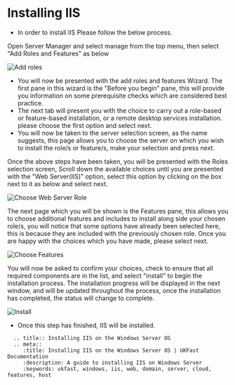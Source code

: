 # Installing IIS


* In order to install IIS Please follow the below process.


Open Server Manager and select manage from the top menu, then select "Add Roles and Features" as below

![Add roles](files/Install/addrolesandfeatures.PNG)

 * You will now be presented with the add roles and features Wizard. The first pane in this wizard is the "Before you begin" pane, this will provide you information on some prerequisite checks which are considered best practice.
 * The next tab will present you with the choice to carry out a role-based or feature-based installation, or a remote desktop services installation. please choose the first option and select next.
 * You will now be taken to the server selection screen, as the name suggests, this page allows you to choose the server on which you wish to install the role/s or feature/s, make your selection and press next.

Once the above steps have been taken, you will be presented with the Roles selection screen, Scroll down the available choices until you are presented with the "Web Server(IIS)" option, select this option by clicking on the box next to it as below and select next.

![Choose Web Server Role](files/Install/installiis.PNG)   

The next page which you will be shown is the Features pane, this allows you to choose additional features and includes to install along side your chosen role/s, you will notice that some options have already been selected here, this is because they are included with the previously chosen role.
Once you are happy with the choices which you have made, please select next.

![Choose Features](files/Install/selectfeatures.PNG)

You will now be asked to confirm your choices, check to ensure that all required components are in the list, and select "install" to begin the installation process.
The installation progress will be displayed in the next window, and will be updated throughout the process, once the installation has completed, the status will change to complete.

![Install](files/Install/installprogresstrimmed.png)

* Once this step has finished, IIS will be installed.

```eval_rst
  .. title:: Installing IIS on the Windows Server OS
  .. meta::
     :title: Installing IIS on the Windows Server OS | UKFast Documentation
     :description: A guide to installing IIS on Windows Server
     :keywords: ukfast, windows, iis, web, domain, server, cloud, features, host
